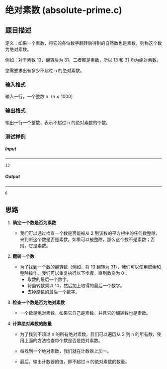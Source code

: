 # 绝对素数 (absolute-prime.c)

## 题目描述

定义：如果一个素数，将它的各位数字翻转后得到的自然数也是素数，则称这个数为绝对素数。

例如：对于素数 13，翻转后为 31，二者都是素数，所以 13 和 31 均为绝对素数。

您需要求出有多少不超过 n 的绝对素数。

### 输入格式
输入一行，一个整数 n（$n≤1000$）

### 输出格式

输出一行一个整数，表示不超过 n 的绝对素数的个数。

### 测试样例

##### Input

------

```
13
```

##### Output

------

```
6
```



## 思路

1. **确定一个数是否为素数**
   - 我们可以通过检查一个数是否能被从 2 到该数的平方根中的任何数整除，来判断这个数是否是素数。如果可以被整除，那么这个数不是素数；否则，它是素数。

2. **翻转一个数**
   - 为了找到一个数的翻转数（例如，将 13 翻转为 31），我们可以使用取余和整除操作。我们可以重复执行以下步骤，直到数变为 0：
     - 取数的最后一个数字。
     - 将翻转数乘以 10，然后加上取得的最后一个数字。
     - 去掉原数的最后一个数字。

3. **检查一个数是否为绝对素数**
   - 一个数是绝对素数，如果它自己是素数，并且它的翻转数也是素数。

4. **计算绝对素数的数量**

   - 为了找到不超过 n 的所有绝对素数，我们可以遍历从 2 到 n 的所有数，使用上面的方法检查每个数是否是绝对素数。

   - 每找到一个绝对素数，我们就在计数器上加一。

   - 最后，输出计数器的值，即不超过 n 的绝对素数的数量。